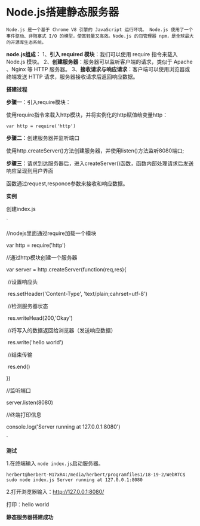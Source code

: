 # Node.js搭建静态服务器

`Node.js 是一个基于 Chrome V8 引擎的 JavaScript 运行环境。 Node.js 使用了一个事件驱动、非阻塞式 I/O 的模型，使其轻量又高效。Node.js 的包管理器 npm，是全球最大的开源库生态系统。`

**node.js组成：**
 1、**引入 required 模块**：我们可以使用 require 指令来载入 Node.js 模块。
 2、**创建服务器**：服务器可以监听客户端的请求，类似于 Apache 、Nginx 等 HTTP 服务器。
 3、**接收请求与响应请求**：客户端可以使用浏览器或终端发送 HTTP 请求，服务器接收请求后返回响应数据。

**搭建过程**

**步骤一**：引入require模块：

使用require指令来载入http模块，并将实例化的http赋值给变量http：

`var http = require('http')`

**步骤二**：创建服务器并监听端口

使用http.createServer()方法创建服务器，并使用listen()方法监听8080端口;

**步骤三**：请求到达服务器后，进入createServer()函数，函数内部处理请求后发送响应呈现到用户界面

函数通过request,responce参数来接收和响应数据。



**实例**

创建index.js

`

//nodejs里面通过require加载一个模块

var http = require('http')

//通过http模块创建一个服务器

var server = http.createServer(function(req,res){

​    //设置响应头

​    res.setHeader('Content-Type', 'text/plain;cahrset=utf-8')

​    //检测服务器状态

​    res.writeHead(200,'Okay')

​    //将写入的数据返回给浏览器（发送响应数据）

​    res.write('hello world')

​    //结束传输

​    res.end()    

})

//监听端口

server.listen(8080)

//终端打印信息

console.log('Server running at 127.0.0.1:8080')

`

**测试**

1.在终端输入 `node index.js`启动服务器。

`herbert@herbert-M17xR4:/media/herbert/programfiles1/18-19-2/WebRTC$ sudo node index.js
Server running at 127.0.0.1:8080`

2.打开浏览器输入：<http://127.0.0.1:8080/>

打印：hello world

**静态服务器搭建成功**

